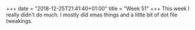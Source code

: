 +++
date = "2018-12-25T21:41:40+01:00"
title = "Week 51"
+++
This week I really didn't do much. I mostly did xmas things and a little bit of dot file tweakings.
